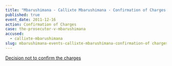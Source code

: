 ```yaml
---
title: "Mbarushimana - Callixte Mbarushimana - Confirmation of Charges "
published: true
event_date: 2011-12-16
action: Confirmation of Charges
case: the-prosecutor-v-mbarushimana
accused:
  - callixte-mbarushimana
slug: mbarushimana-events-callixte-mbarushimana-confirmation-of charges
---
```


[Decision not to confirm the charges](http://www.icc-cpi.int/iccdocs/doc/doc1286409.pdf)[](http://www.icc-cpi.int/en_menus/icc/situations%20and%20cases/situations/situation%20icc%200104/related%20cases/icc01040110/court%20records/chambers/pre%20trial%20chamber%20i/Pages/465.aspx)

